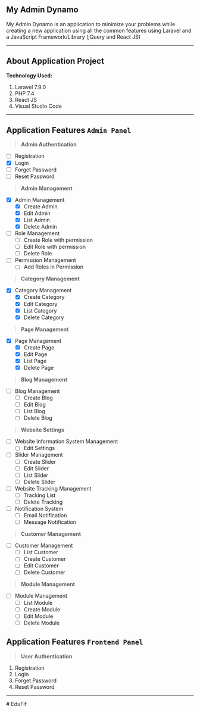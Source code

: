 ## My Admin Dynamo

My Admin Dynamo is an application to minimize your problems while creating a new application using all the common features using Laravel and a JavaScript Framework/Library (jQuery and React JS)

---

## About Application Project

**Technology Used:**

1. Laravel 7.9.0
1. PHP 7.4
1. React JS
1. Visual Studio Code

---

## Application Features `Admin Panel`

> **Admin Authentication**

- [ ] Registration
- [x] Login
- [ ] Forget Password
- [ ] Reset Password

> **Admin Management**

- [x] Admin Management
  - [x] Create Admin
  - [x] Edit Admin
  - [x] List Admin
  - [x] Delete Admin
- [ ] Role Management
  - [ ] Create Role with permission
  - [ ] Edit Role with permission
  - [ ] Delete Role
- [ ] Permission Management
  - [ ] Add Roles in Permission

> **Category Management**

- [x] Category Management
  - [x] Create Category
  - [x] Edit Category
  - [x] List Category
  - [x] Delete Category

> **Page Management**

- [x] Page Management
  - [x] Create Page
  - [x] Edit Page
  - [x] List Page
  - [x] Delete Page

> **Blog Management**

- [ ] Blog Management
  - [ ] Create Blog
  - [ ] Edit Blog
  - [ ] List Blog
  - [ ] Delete Blog

> **Website Settings**

- [ ] Website Information System Management
  - [ ] Edit Settings
- [ ] Slider Management
  - [ ] Create Slider
  - [ ] Edit Slider
  - [ ] List Slider
  - [ ] Delete Slider
- [ ] Website Tracking Management
  - [ ] Tracking List
  - [ ] Delete Tracking
- [ ] Notification System
  - [ ] Email Notification
  - [ ] Message Notification

> **Customer Management**

- [ ] Customer Management
  - [ ] List Customer
  - [ ] Create Customer
  - [ ] Edit Customer
  - [ ] Delete Customer

> **Module Management**

- [ ] Module Management
  - [ ] List Module
  - [ ] Create Module
  - [ ] Edit Module
  - [ ] Delete Module

## Application Features `Frontend Panel`

> **User Authentication**

1. Registration
1. Login
1. Forget Password
1. Reset Password

---
#   E d u F i f  
 